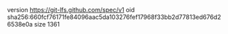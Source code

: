 version https://git-lfs.github.com/spec/v1
oid sha256:660fcf76171fe84096aac5da103276fef17968f33bb2d77813ed676d26538e0a
size 1361
